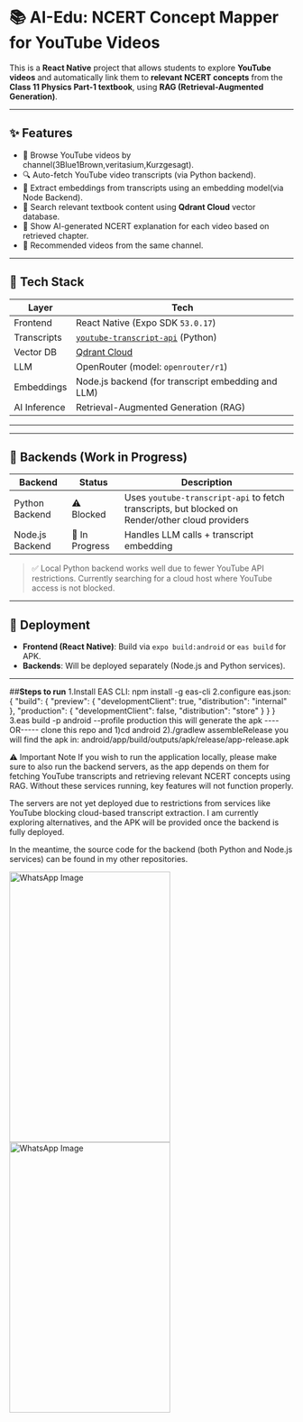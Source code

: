 # 📚 AI-Edu: NCERT Concept Mapper for YouTube Videos

This is a **React Native** project that allows students to explore **YouTube videos** and automatically link them to **relevant NCERT concepts** from the **Class 11 Physics Part-1 textbook**, using **RAG (Retrieval-Augmented Generation)**.

---

## ✨ Features

- 🎥 Browse YouTube videos by channel(3Blue1Brown,veritasium,Kurzgesagt).
- 🔍 Auto-fetch YouTube video transcripts (via Python backend).
- 🧠 Extract embeddings from transcripts using an embedding model(via Node Backend).
- 🔎 Search relevant textbook content using **Qdrant Cloud** vector database.
- 📘 Show AI-generated NCERT explanation for each video based on retrieved chapter.
- 🔁 Recommended videos from the same channel.

---

## 🧩 Tech Stack

| Layer        | Tech                                      |
| ------------ | ----------------------------------------- |
| Frontend     | React Native (Expo SDK `53.0.17`)        |
| Transcripts  | [`youtube-transcript-api`](https://pypi.org/project/youtube-transcript-api/) (Python) |
| Vector DB    | [Qdrant Cloud](https://qdrant.tech/)      |
| LLM          | OpenRouter (model: `openrouter/r1`)       |
| Embeddings   | Node.js backend (for transcript embedding and LLM) |
| AI Inference | Retrieval-Augmented Generation (RAG)      |

---


---

## 🧪 Backends (Work in Progress)

| Backend        | Status     | Description                                                              |
| -------------- | ---------- | ------------------------------------------------------------------------ |
| Python Backend | ⚠️ Blocked | Uses `youtube-transcript-api` to fetch transcripts, but blocked on Render/other cloud providers |
| Node.js Backend| 🔧 In Progress | Handles LLM calls + transcript embedding |

> ✅ Local Python backend works well due to fewer YouTube API restrictions. Currently searching for a cloud host where YouTube access is not blocked.

---

## 🚀 Deployment

- **Frontend (React Native)**: Build via `expo build:android` or `eas build` for APK.
- **Backends**: Will be deployed separately (Node.js and Python services).

---
##**Steps to run**
1.Install EAS CLI: npm install -g eas-cli
2.configure eas.json:
{
  "build": {
    "preview": {
      "developmentClient": true,
      "distribution": "internal"
    },
    "production": {
      "developmentClient": false,
      "distribution": "store"
    }
  }
}
3.eas build -p android --profile production
this will generate the apk
----OR-----
clone this repo and
1)cd android
2)./gradlew assembleRelease
you will find the apk in: android/app/build/outputs/apk/release/app-release.apk


⚠️ Important Note
If you wish to run the application locally, please make sure to also run the backend servers, as the app depends on them for fetching YouTube transcripts and retrieving relevant NCERT concepts using RAG. Without these services running, key features will not function properly.

The servers are not yet deployed due to restrictions from services like YouTube blocking cloud-based transcript extraction. I am currently exploring alternatives, and the APK will be provided once the backend is fully deployed.

In the meantime, the source code for the backend (both Python and Node.js services) can be found in my other repositories.


<img src="https://github.com/user-attachments/assets/58205193-61f8-4e6a-b6fb-1cde416db7dc" alt="WhatsApp Image" width="285" height="480"/>

<img src="https://github.com/user-attachments/assets/bdea067b-37b5-4d1e-9151-9c44f58c1b44" alt="WhatsApp Image" width="285" height="480"/>




